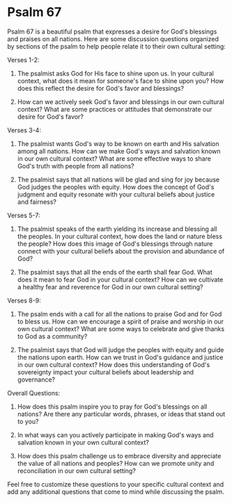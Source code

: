 # Psalm 67

Psalm 67 is a beautiful psalm that expresses a desire for God's blessings and praises on all nations. Here are some discussion questions organized by sections of the psalm to help people relate it to their own cultural setting:

Verses 1-2:

1. The psalmist asks God for His face to shine upon us. In your cultural context, what does it mean for someone's face to shine upon you? How does this reflect the desire for God's favor and blessings?

2. How can we actively seek God's favor and blessings in our own cultural context? What are some practices or attitudes that demonstrate our desire for God's favor?

Verses 3-4:

1. The psalmist wants God's way to be known on earth and His salvation among all nations. How can we make God's ways and salvation known in our own cultural context? What are some effective ways to share God's truth with people from all nations?

2. The psalmist says that all nations will be glad and sing for joy because God judges the peoples with equity. How does the concept of God's judgment and equity resonate with your cultural beliefs about justice and fairness?

Verses 5-7:

1. The psalmist speaks of the earth yielding its increase and blessing all the peoples. In your cultural context, how does the land or nature bless the people? How does this image of God's blessings through nature connect with your cultural beliefs about the provision and abundance of God?

2. The psalmist says that all the ends of the earth shall fear God. What does it mean to fear God in your cultural context? How can we cultivate a healthy fear and reverence for God in our own cultural setting?

Verses 8-9:

1. The psalm ends with a call for all the nations to praise God and for God to bless us. How can we encourage a spirit of praise and worship in our own cultural context? What are some ways to celebrate and give thanks to God as a community?

2. The psalmist says that God will judge the peoples with equity and guide the nations upon earth. How can we trust in God's guidance and justice in our own cultural context? How does this understanding of God's sovereignty impact your cultural beliefs about leadership and governance?

Overall Questions:

1. How does this psalm inspire you to pray for God's blessings on all nations? Are there any particular words, phrases, or ideas that stand out to you?

2. In what ways can you actively participate in making God's ways and salvation known in your own cultural context?

3. How does this psalm challenge us to embrace diversity and appreciate the value of all nations and peoples? How can we promote unity and reconciliation in our own cultural setting?

Feel free to customize these questions to your specific cultural context and add any additional questions that come to mind while discussing the psalm.